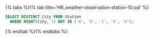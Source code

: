 {% tabs %}{% tab title='HR_weather-observation-station-10.sql' %}

```sql
SELECT DISTINCT City FROM Station
  WHERE RIGHT(City, 1) NOT IN ('A', 'E', 'I', 'O', 'U');
```

{% endtab %}{% endtabs %}
